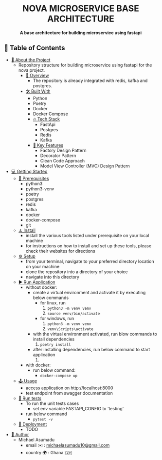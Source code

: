 <div align="center">
  <h1><b>NOVA MICROSERVICE BASE ARCHITECTURE</b></h1>
  <h4>A base architecture for building microservice using fastapi</h4>
</div>

## 📗 Table of Contents

- [📖 About the Project](#about-project)
  - Repository structure for building microservice using fastapi for the nova project.
    - [👀 Overview](#overview)
      - The repository is already integrated with redis, kafka and postgres.
    - [🛠 Built With](#built-with)
      - Python
      - Poetry
      - Docker
      - Docker Compose
      - [🔥 Tech Stack](#tech-stack)
        - FastApi
        - Postgres
        - Redis
        - Kafka
      - [🔑 Key Features](#key-features)
        - Factory Design Pattern
        - Decorator Pattern
        - Clean Code Approach
        - Model View Controller (MVC) Design Pattern
- [💻 Getting Started](#getting-started)
  - [📜 Prerequisites](#prerequisites)
    - python3
    - python3-venv
    - poetry
    - postgres
    - redis
    - kafka
    - docker
    - docker-compose
    - git
  - [⚓ Install](#setup)
    - install the various tools listed under prerequisite on your local machine
    - for instructions on how to install and set up these tools, please check their websites for directions
  - [⚙️ Setup](#install)
    - from your terminal, navigate to your preferred directory location on your machine
    - clone the repository into a directory of your choice
    - navigate into this directory
  - [▶️ Run Application](#run-application)
    - without docker:
      - create a virtual environment and activate it by executing below commands
        - for linux, run
          1. `python3 -m venv venv`
          2. `source venv/bin/activate`
        - for windows, run
          1. `python3 -m venv venv`
          2. `venv\Scripts\activate`
      - with the virtual environment activated, run blow commands to install dependencies
          1. `poetry install`
      - after installing dependencies, run below command to start application
          1. `  `
    - with docker:
      - run below command:
        - `docker-compose up`
  - [🕹️ Usage](#usage)
    - access application on http://localhost:8000
    - test endpoint from swagger documentation
  - [💯 Run tests](#run-tests)
    - To run the unit tests cases
      - set env variable FASTAPI_CONFIG to 'testing'
    - run below command
      - `pytest -v`
  - [🚀 Deployment](#triangular_flag_on_post-deployment)
    - TODO
- [👥 Author](#author)
  - Michael Asumadu
    - email ✉️ : michaelasumadu10@gmail.com
    - country 🌍 : Ghana 🇬🇭
